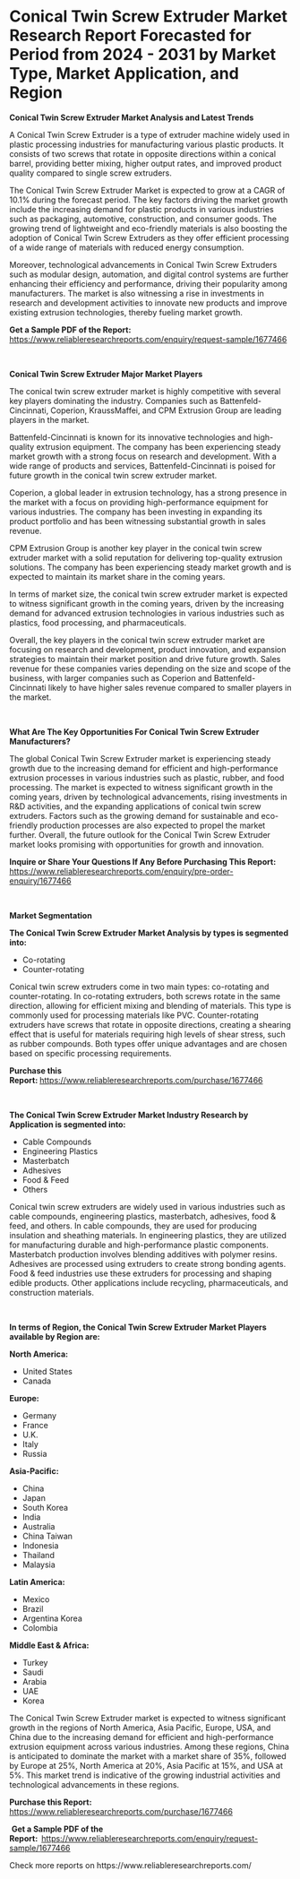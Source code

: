 <p><h1>Conical Twin Screw Extruder Market Research Report Forecasted for Period from 2024 -  2031 by Market Type, Market Application, and Region</h1></p><p><strong>Conical Twin Screw Extruder Market Analysis and Latest Trends</strong></p>
<p><p>A Conical Twin Screw Extruder is a type of extruder machine widely used in plastic processing industries for manufacturing various plastic products. It consists of two screws that rotate in opposite directions within a conical barrel, providing better mixing, higher output rates, and improved product quality compared to single screw extruders.</p><p>The Conical Twin Screw Extruder Market is expected to grow at a CAGR of 10.1% during the forecast period. The key factors driving the market growth include the increasing demand for plastic products in various industries such as packaging, automotive, construction, and consumer goods. The growing trend of lightweight and eco-friendly materials is also boosting the adoption of Conical Twin Screw Extruders as they offer efficient processing of a wide range of materials with reduced energy consumption.</p><p>Moreover, technological advancements in Conical Twin Screw Extruders such as modular design, automation, and digital control systems are further enhancing their efficiency and performance, driving their popularity among manufacturers. The market is also witnessing a rise in investments in research and development activities to innovate new products and improve existing extrusion technologies, thereby fueling market growth.</p></p>
<p><strong>Get a Sample PDF of the Report:&nbsp;</strong> <a href="https://www.reliableresearchreports.com/enquiry/request-sample/1677466">https://www.reliableresearchreports.com/enquiry/request-sample/1677466</a></p>
<p>&nbsp;</p>
<p><strong>Conical Twin Screw Extruder Major Market Players</strong></p>
<p><p>The conical twin screw extruder market is highly competitive with several key players dominating the industry. Companies such as Battenfeld-Cincinnati, Coperion, KraussMaffei, and CPM Extrusion Group are leading players in the market.</p><p>Battenfeld-Cincinnati is known for its innovative technologies and high-quality extrusion equipment. The company has been experiencing steady market growth with a strong focus on research and development. With a wide range of products and services, Battenfeld-Cincinnati is poised for future growth in the conical twin screw extruder market.</p><p>Coperion, a global leader in extrusion technology, has a strong presence in the market with a focus on providing high-performance equipment for various industries. The company has been investing in expanding its product portfolio and has been witnessing substantial growth in sales revenue.</p><p>CPM Extrusion Group is another key player in the conical twin screw extruder market with a solid reputation for delivering top-quality extrusion solutions. The company has been experiencing steady market growth and is expected to maintain its market share in the coming years.</p><p>In terms of market size, the conical twin screw extruder market is expected to witness significant growth in the coming years, driven by the increasing demand for advanced extrusion technologies in various industries such as plastics, food processing, and pharmaceuticals.</p><p>Overall, the key players in the conical twin screw extruder market are focusing on research and development, product innovation, and expansion strategies to maintain their market position and drive future growth. Sales revenue for these companies varies depending on the size and scope of the business, with larger companies such as Coperion and Battenfeld-Cincinnati likely to have higher sales revenue compared to smaller players in the market.</p></p>
<p>&nbsp;</p>
<p><strong>What Are The Key Opportunities For Conical Twin Screw Extruder Manufacturers?</strong></p>
<p><p>The global Conical Twin Screw Extruder market is experiencing steady growth due to the increasing demand for efficient and high-performance extrusion processes in various industries such as plastic, rubber, and food processing. The market is expected to witness significant growth in the coming years, driven by technological advancements, rising investments in R&D activities, and the expanding applications of conical twin screw extruders. Factors such as the growing demand for sustainable and eco-friendly production processes are also expected to propel the market further. Overall, the future outlook for the Conical Twin Screw Extruder market looks promising with opportunities for growth and innovation.</p></p>
<p><strong>Inquire or Share Your Questions If Any Before Purchasing This Report:</strong> <a href="https://www.reliableresearchreports.com/enquiry/pre-order-enquiry/1677466">https://www.reliableresearchreports.com/enquiry/pre-order-enquiry/1677466</a></p>
<p>&nbsp;</p>
<p><strong>Market Segmentation</strong></p>
<p><strong>The Conical Twin Screw Extruder Market Analysis by types is segmented into:</strong></p>
<p><ul><li>Co-rotating</li><li>Counter-rotating</li></ul></p>
<p><p>Conical twin screw extruders come in two main types: co-rotating and counter-rotating. In co-rotating extruders, both screws rotate in the same direction, allowing for efficient mixing and blending of materials. This type is commonly used for processing materials like PVC. Counter-rotating extruders have screws that rotate in opposite directions, creating a shearing effect that is useful for materials requiring high levels of shear stress, such as rubber compounds. Both types offer unique advantages and are chosen based on specific processing requirements.</p></p>
<p><strong>Purchase this Report:&nbsp;</strong><a href="https://www.reliableresearchreports.com/purchase/1677466">https://www.reliableresearchreports.com/purchase/1677466</a></p>
<p>&nbsp;</p>
<p><strong>The Conical Twin Screw Extruder Market Industry Research by Application is segmented into:</strong></p>
<p><ul><li>Cable Compounds</li><li>Engineering Plastics</li><li>Masterbatch</li><li>Adhesives</li><li>Food & Feed</li><li>Others</li></ul></p>
<p><p>Conical twin screw extruders are widely used in various industries such as cable compounds, engineering plastics, masterbatch, adhesives, food & feed, and others. In cable compounds, they are used for producing insulation and sheathing materials. In engineering plastics, they are utilized for manufacturing durable and high-performance plastic components. Masterbatch production involves blending additives with polymer resins. Adhesives are processed using extruders to create strong bonding agents. Food & feed industries use these extruders for processing and shaping edible products. Other applications include recycling, pharmaceuticals, and construction materials.</p></p>
<p>&nbsp;</p>
<p><strong>In terms of Region, the Conical Twin Screw Extruder Market Players available by Region are:</strong></p>
<p>
    <p> <strong> North America: </strong>
        <ul>
            <li>United States</li>
            <li>Canada</li>
        </ul>
        </p> 
    <p> <strong> Europe: </strong>
        <ul>
            <li>Germany</li>
            <li>France</li>
            <li>U.K.</li>
            <li>Italy</li>
            <li>Russia</li>
        </ul>
        </p> 
    <p> <strong> Asia-Pacific: </strong>
        <ul>
            <li>China</li>
            <li>Japan</li>
            <li>South Korea</li>
            <li>India</li>
            <li>Australia</li>
            <li>China Taiwan</li>
            <li>Indonesia</li>
            <li>Thailand</li>
            <li>Malaysia</li>
        </ul>
        </p> 
    <p> <strong> Latin America: </strong>
        <ul>
            <li>Mexico</li>
            <li>Brazil</li>
            <li>Argentina Korea</li>
            <li>Colombia</li>
        </ul>
        </p> 
    <p> <strong> Middle East & Africa: </strong>
        <ul>
            <li>Turkey</li>
            <li>Saudi</li>
            <li>Arabia</li>
            <li>UAE</li>
            <li>Korea</li>
        </ul>
    </p>
    </p>
<p><p>The Conical Twin Screw Extruder market is expected to witness significant growth in the regions of North America, Asia Pacific, Europe, USA, and China due to the increasing demand for efficient and high-performance extrusion equipment across various industries. Among these regions, China is anticipated to dominate the market with a market share of 35%, followed by Europe at 25%, North America at 20%, Asia Pacific at 15%, and USA at 5%. This market trend is indicative of the growing industrial activities and technological advancements in these regions.</p></p>
<p><strong>Purchase this Report: </strong><a href="https://www.reliableresearchreports.com/purchase/1677466">https://www.reliableresearchreports.com/purchase/1677466</a></p>
<p>&nbsp;<strong>Get a Sample PDF of the Report:&nbsp;&nbsp;</strong><a href="https://www.reliableresearchreports.com/enquiry/request-sample/1677466">https://www.reliableresearchreports.com/enquiry/request-sample/1677466</a></p>
<p><strong></strong></p>
<p>Check more reports on https://www.reliableresearchreports.com/</p>